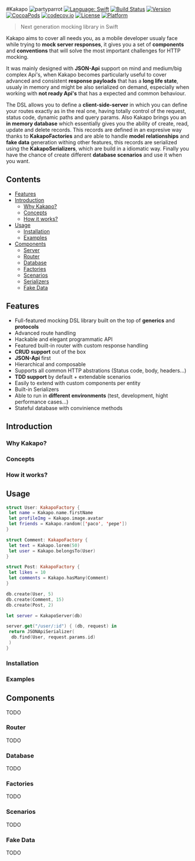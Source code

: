 #Kakapo ![partyparrot](http://cultofthepartyparrot.com/sirocco.gif)
[![Language: Swift](https://img.shields.io/badge/lang-Swift-yellow.svg?style=flat)](https://developer.apple.com/swift/)
[![Build Status](https://travis-ci.org/devlucky/Kakapo.svg?branch=master)](https://travis-ci.org/devlucky/Kakapo)
[![Version](https://img.shields.io/cocoapods/v/Kakapo.svg?style=flat)](http://cocoapods.org/pods/Kakapo)
[![CocoaPods](https://img.shields.io/cocoapods/metrics/doc-percent/Kakapo.svg)]()
[![codecov.io](https://codecov.io/github/devlucky/Kakapo/coverage.svg?branch=master)](https://codecov.io/github/devlucky/Kakapo?branch=master)
[![License](https://img.shields.io/cocoapods/l/Kakapo.svg?style=flat)](http://cocoapods.org/pods/Kakapo)
[![Platform](https://img.shields.io/cocoapods/p/Kakapo.svg?style=flat)](http://cocoapods.org/pods/Kakapo)

> Next generation mocking library in Swift

Kakapo aims to cover all needs you, as a mobile developer usualy face while trying to **mock server responses**, it gives you a set of **components** and **conventions** that will solve the most important challenges for HTTP mocking.

It was mainly designed with **JSON-Api** support on mind and medium/big complex Api's, when Kakapo becomes particularly useful to cover advanced and consistent **response payloads** that has a **long life state**, usualy in memory and might be also serialized on demand, especially when working with **not ready Api's** that has a expected and common behaviour.

The DSL allows you to define a **client-side-server** in which you can define your routes exactly as in the real one, having totally control of the request, status code, dynamic paths and query params. Also Kakapo brings you an **in memory database** which essentially gives you the ability of create, read, update and delete records. This records are defined in an expresive way thanks to **KakapoFactories** and are able to handle **model relationships** and **fake data** generation withing other features, this records are serialized using the **KakapoSerializers**, which are build in a idiomatic way. Finally you have the chance of create different **database scenarios** and use it when you want.

## Contents
- [Features](#features)
- [Introduction](#introduction)
  - [Why Kakapo?](#why-kakapo)
  - [Concepts](#concepts)
  - [How it works?](#how-it-works)
- [Usage](#usage)
  - [Installation](#installation)
  - [Examples](#examples)
- [Components](#components)
  - [Server](#server)
  - [Router](#router)
  - [Database](#database)
  - [Factories](#factories)
  - [Scenarios](#scenarios)
  - [Serializers](#serializers)
  - [Fake Data](#fake-data)


## Features

- Full-featured mocking DSL library built on the top of **generics** and **protocols**
- Advanced route handling
- Hackable and elegant programmatic API
- Featured built-in router with custom response handling
- **CRUD support** out of the box
- **JSON-Api** first
- Hierarchical and composable 
- Supports all common HTTP abstrations (Status code, body, headers...)
- **TDD support** by default + extendable scenarios
- Easily to extend with custom components per entity
- Built-in Serializers
- Able to run in **different environments** (test, development, hight performance cases...)
- Stateful database with convinience methods 

## Introduction


### Why Kakapo?


### Concepts


### How it works?


## Usage

```swift
struct User: KakapoFactory {
 let name = Kakapo.name.firstName
 let profileImg = Kakapo.image.avatar
 let friends = Kakapo.random(['paco', 'pepe']) 
}

struct Comment: KakapoFactory {
 let text = Kakapo.lorem(50)
 let user = Kakapo.belongsTo(User)
}

struct Post: KakapoFactory {
 let likes = 10
 let comments = Kakapo.hasMany(Comment)
}

db.create(User, 5)
db.create(Comment, 15)
db.create(Post, 2)

let server = KakapoServer(db)

server.get("/user/:id") { (db, request) in
 return JSONApiSerializer(
  db.find(User, request.params.id)
 )
}
```

### Installation


### Examples


## Components

TODO

### Router

TODO

### Database

TODO

### Factories

TODO

### Scenarios

TODO

### Fake Data

TODO
